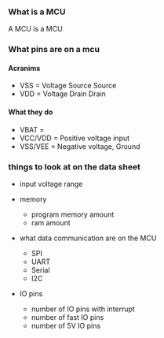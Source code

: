 ### What is a MCU
A MCU is a MCU

### What pins are on a mcu

#### Acranims
- VSS = Voltage Source Source
- VDD = Voltage Drain Drain
#### What they do

- VBAT =
- VCC/VDD = Positive voltage input
- VSS/VEE = Negative voltage, Ground


### things to look at on the data sheet

- input voltage range

- memory
  - program memory amount
  - ram amount

- what data communication are on the MCU
  - SPI
  - UART
  - Serial
  - I2C

- IO pins
  - number of IO pins with interrupt
  - number of fast IO pins
  - number of 5V IO pins
  

